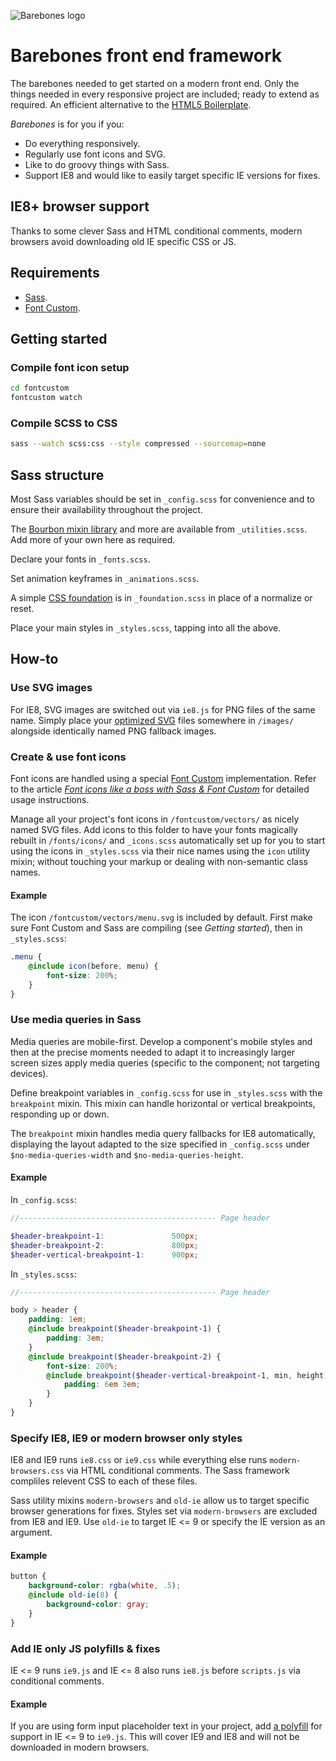 ![Barebones logo](http://jaydenseric.com/shared/barebones-logo.svg)

# Barebones front end framework

The barebones needed to get started on a modern front end. Only the things needed in every responsive project are included; ready to extend as required. An efficient alternative to the [HTML5 Boilerplate](http://html5boilerplate.com).

*Barebones* is for you if you:

- Do everything responsively.
- Regularly use font icons and SVG.
- Like to do groovy things with Sass.
- Support IE8 and would like to easily target specific IE versions for fixes.

## IE8+ browser support

Thanks to some clever Sass and HTML conditional comments, modern browsers avoid downloading old IE specific CSS or JS.

## Requirements

- [Sass](https://github.com/sass/sass).
- [Font Custom](https://github.com/FontCustom/fontcustom).

## Getting started

### Compile font icon setup

```bash
cd fontcustom
fontcustom watch
```

### Compile SCSS to CSS

```bash
sass --watch scss:css --style compressed --sourcemap=none
```

## Sass structure

Most Sass variables should be set in `_config.scss` for convenience and to ensure their availability throughout the project.

The [Bourbon mixin library](http://bourbon.io) and more are available from `_utilities.scss`. Add more of your own here as required.

Declare your fonts in `_fonts.scss`.

Set animation keyframes in `_animations.scss`.

A simple [CSS foundation](http://jaydenseric.com/blog/forget-normalize-or-resets-lay-your-own-css-foundation) is in `_foundation.scss` in place of a normalize or reset.

Place your main styles in `_styles.scss`, tapping into all the above.

## How-to

### Use SVG images

For IE8, SVG images are switched out via `ie8.js` for PNG files of the same name. Simply place your [optimized SVG](http://jaydenseric.com/blog/how-to-optimize-svg) files somewhere in `/images/` alongside identically named PNG fallback images.

### Create & use font icons

Font icons are handled using a special [Font Custom](https://github.com/FontCustom/fontcustom) implementation. Refer to the article [*Font icons like a boss with Sass & Font Custom*](http://jaydenseric.com/blog/font-icons-like-a-boss-with-sass-and-font-custom) for detailed usage instructions.

Manage all your project's font icons in `/fontcustom/vectors/` as nicely named SVG files. Add icons to this folder to have your fonts magically rebuilt in `/fonts/icons/` and `_icons.scss` automatically set up for you to start using the icons in `_styles.scss` via their nice names using the `icon` utility mixin; without touching your markup or dealing with non-semantic class names.

#### Example

The icon `/fontcustom/vectors/menu.svg` is included by default. First make sure Font Custom and Sass are compiling (see *Getting started*), then in `_styles.scss`:

```scss
.menu {
	@include icon(before, menu) {
		font-size: 200%;
	}
}
```

### Use media queries in Sass

Media queries are mobile-first. Develop a component's mobile styles and then at the precise moments needed to adapt it to increasingly larger screen sizes apply media queries (specific to the component; not targeting devices).

Define breakpoint variables in `_config.scss` for use in `_styles.scss` with the `breakpoint` mixin. This mixin can handle horizontal or vertical breakpoints, responding up or down.

The `breakpoint` mixin handles media query fallbacks for IE8 automatically, displaying the layout adapted to the size specified in `_config.scss` under `$no-media-queries-width` and `$no-media-queries-height`.

#### Example

In `_config.scss`:

```scss
//-------------------------------------------- Page header

$header-breakpoint-1:				500px;
$header-breakpoint-2:				800px;
$header-vertical-breakpoint-1:		900px;
```

In `_styles.scss`:

```scss
//-------------------------------------------- Page header

body > header {
	padding: 1em;
	@include breakpoint($header-breakpoint-1) {
		padding: 3em;
	}
	@include breakpoint($header-breakpoint-2) {
		font-size: 200%;
		@include breakpoint($header-vertical-breakpoint-1, min, height) {
			padding: 6em 3em;
		}
	}
}
```

### Specify IE8, IE9 or modern browser only styles

IE8 and IE9 runs `ie8.css` or `ie9.css` while everything else runs `modern-browsers.css` via HTML conditional comments. The Sass framework compliles relevent CSS to each of these files.

Sass utility mixins `modern-browsers` and `old-ie` allow us to target specific browser generations for fixes. Styles set via `modern-browsers` are excluded from IE8 and IE9. Use `old-ie` to target IE <= 9 or specify the IE version as an argument.

#### Example

```scss
button {
	background-color: rgba(white, .5);
	@include old-ie(8) {
		background-color: gray;
	}
}
```

### Add IE only JS polyfills & fixes

IE <= 9 runs `ie9.js` and IE <= 8 also runs `ie8.js` before `scripts.js` via conditional comments.

#### Example

If you are using form input placeholder text in your project, add [a polyfill](http://mths.be/placeholder) for support in IE <= 9 to `ie9.js`. This will cover IE9 and IE8 and will not be downloaded in modern browsers.